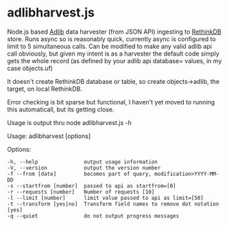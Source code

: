 # adlibharvest.js
Node.js based [Adlib](http://www.adlibsoft.com/) data harvester (from JSON API) ingesting to [RethinkDB](http://rethinkdb.com/) store.
Runs async so is reasonably quick, currently async is configured to limit to 5 simultaneous calls.
Can be modified to make any valid adlib api call obviously, but given my intent is as a harvester the default code simply gets the whole record (as defined by your adlib api database= values, in my case objects.uf)

It doesn't create RethinkDB database or table, so create objects->adlib, the target, on local RethinkDB.

Error checking is bit sparse but functional, I haven't yet moved to running this automaticall, but its getting close.


Usage is output thru node adlibharvest.js -h

  Usage: adlibharvest [options]

  Options:

    -h, --help               output usage information
    -V, --version            output the version number
    -f --from [date]         becomes part of query, modification>YYYY-MM-DD
    -s --startfrom [number]  passed to api as startfrom=[0]
    -r --requests [number]   Number of requests [10]
    -l --limit [number]      limit value passed to api as limit=[50]
    -t --transform [yes|no]  Transform field names to remove dot notation [yes]
    -q --quiet               do not output progress messages
